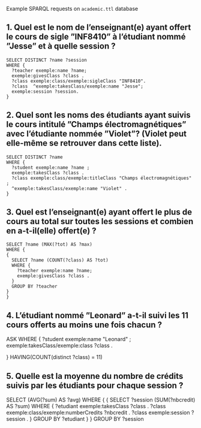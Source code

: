 Example SPARQL requests on `academic.ttl` database

## 1. Quel est le nom de l’enseignant(e) ayant offert le cours de sigle  ”INF8410” à l’étudiant nommé ”Jesse” et à quelle session ?

```sparql
SELECT DISTINCT ?name ?session
WHERE {
  ?teacher exemple:name ?name;
  exemple:givesClass ?class .
  ?class exemple:class/exemple:sigleClass "INF8410".
  ?class  ^exemple:takesClass/exemple:name "Jesse";
  exemple:session ?session.
}
```
## 2. Quel  sont  les  noms  des  étudiants  ayant  suivis  le  cours  intitulé  ”Champs électromagnétiques” avec l’étudiante nommée ”Violet”? (Violet peut elle-même se retrouver dans cette liste).  

```sparql
SELECT DISTINCT ?name
WHERE {
  ?student exemple:name ?name ;
  exemple:takesClass ?class .
  ?class exemple:class/exemple:titleClass "Champs électromagnétiques" ;
  ^exemple:takesClass/exemple:name "Violet" .
}

```

## 3. Quel est l’enseignant(e) ayant offert le plus de cours au total sur toutes les sessions et combien en a-t-il(elle) offert(e) ?

```sparql
SELECT ?name (MAX(?tot) AS ?max)
WHERE {
{
  SELECT ?name (COUNT(?class) AS ?tot)
  WHERE {
    ?teacher exemple:name ?name;
    exemple:givesClass ?class .
  }
  GROUP BY ?teacher
}
}
```

## 4.  L’étudiant nommé ”Leonard” a-t-il  suivi  les  11  cours  offerts  au  moins  une  fois chacun ? 

ASK
WHERE {
  ?student exemple:name "Leonard" ;
  exemple:takesClass/exemple:class ?class .

}
HAVING(COUNT(distinct ?class) = 11)

## 5. Quelle est la moyenne du nombre de crédits suivis par les étudiants pour chaque session ?

SELECT (AVG(?sum) AS ?avg) 
WHERE {
{
  SELECT ?session (SUM(?nbcredit) AS ?sum) 
  WHERE {
    ?etudiant exemple:takesClass ?class .
    ?class exemple:class/exemple:numberCredits ?nbcredit .
    ?class exemple:session ?session .
  }
  GROUP BY ?etudiant
}
}
GROUP BY ?session

